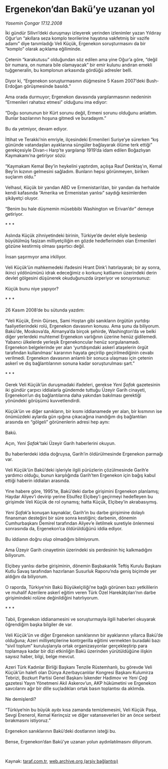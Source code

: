 # Ergenekon’dan Bakü’ye uzanan yol

*Yasemin Çongar 17.12.2008*

<div class="taraf_structure_2col_1zq">
<div class="margen_n">



 <p>İki gündür Silivri’deki duruşmayı izleyerek yerinden izlenimler yazan Yıldıray Oğur’un “akıllara seza komplo teorilerine hayatına vakfetmiş bir vazife adamı” diye tanımladığı Veli Küçük, Ergenekon soruşturmasını da bir “komplo” olarak açıklama eğiliminde. <br/><br/>Çetenin “karakutusu” olduğundan söz edilen ama yine Oğur’a göre, “değil bir numara, on numara bile olamayacak” bir emir kulunu andıran emekli tuğgeneralin, bu komplonun arkasında gördüğü adresler belli. <br/><br/>Diyor ki, “Ergenekon soruşturmasının düğmesine 5 Kasım 2007’deki Bush-Erdoğan görüşmesinde basıldı.” <br/><br/>Ama orada durmuyor; Ergenekon davasında yargılanmasının nedeninin “Ermenileri rahatsız etmesi” olduğunu ima ediyor: <br/><br/>“Doğu sorununun bir Kürt sorunu değil, Ermeni sorunu olduğunu anlattım. Bunlar bazılarının hoşuna gitmedi ve buradayım.” <br/><br/>Bu da yetmiyor, devam ediyor. <br/><br/>İttihat ve Terakki’nin emriyle, ilçesindeki Ermenileri Suriye’ye sürerken “kış gününde vatandaşları ayaklarına süngüler bağlayarak ölüme terk ettiği” gerekçesiyle Divan-ı Harp’te yargılanıp 1919’da idam edilen Boğazlıyan Kaymakamı’na getiriyor sözü: <br/><br/>“Kaymakam Kemal Bey’in heykelini yaptırdım, açılışa Rauf Denktaş’ın, Kemal Bey’in kızının gelmesini sağladım. Bunların hepsi görünmeyen, biriken suçlarım oldu.” <br/><br/>Velhasıl, Küçük bir yandan ABD ve Ermenistan’dan, bir yandan da herhalde kendi kafasında “Amerika ve Ermenistan yanlısı” saydığı kesimlerden şikâyetçi oluyor. <br/><br/>“Benim bu hale düşmemin müsebbibi Washington ve Erivan’dır” demeye getiriyor. <br/><br/>* * * <br/><br/>Aslında Küçük zihniyetindeki birinin, Türkiye’de devlet eliyle beslenip büyütülmüş faşizan milliyetçiliğin en gözde hedeflerinden olan Ermenileri gözüne kestirmiş olması şaşırtıcı değil. <br/><br/>İnsan şaşırmıyor ama irkiliyor. <br/><br/>Veli Küçük’ün mahkemedeki ifadesini Hrant Dink’i hatırlayarak; bir ay sonra, ikinci yıldönümünü idrak edeceğimiz o korkunç katliamın üzerindeki derin devlet gölgesini düşünerek okuduğunuzda ürperiyor ve soruyorsunuz: <br/><br/>Küçük bunu niye yapıyor? <br/><br/>* * * <br/><br/>26 Kasım 2008’de bu sütunda yazdım: <br/><br/>“Veli Küçük, Emin Gürses, Sami Hoştan gibi sanıkların örgütün yurtdışı faaliyetlerindeki rolü, Ergenekon davasının konusu. Ama şunu da biliyorum. Bakü’de, Moskova’da, Almanya’da birçok şehirde, Washington’da ve belki diğer yerlerdeki muhtemel Ergenekon varlığının üzerine henüz gidilemedi. Yabancı ülkelerde yerleşik Ergenekoncular henüz sorgulanamadı. Ergenekon belgelerinde yer alan ‘yurtdışındaki askerî ataşelerin örgüt tarafından kullanılması’ kararının hayata geçirilip geçirilmediğinin cevabı verilmedi. Ergenekon davasının anlamlı bir sonuca ulaşması için çetenin askerî ve dış bağlantılarının sonuna kadar soruşturulması şart.” <br/><br/>* * * <br/><br/>Gerek Veli Küçük’ün duruşmadaki ifadeleri, gerekse <i>Yeni Şafak</i> gazetesinin iki gündür çarpıcı iddialarla gündemde tuttuğu Üzeyir Garih cinayeti, Ergenekon’un dış bağlantılarına daha yakından bakılması gerektiği yönündeki görüşümü kuvvetlendirdi. <br/><br/>Küçük’ün ve diğer sanıkların, bir kısmı iddianamede yer alan, bir kısmının ise önümüzdeki aylarda gün ışığına çıkacağına inandığım dış bağlantıları arasında en “gölgeli” görünenlerin adresi hep aynı: <br/><br/>Bakü. <br/><br/>Açın, <i>Yeni Şafak</i>’taki Üzeyir Garih haberlerini okuyun. <br/><br/>Bu haberlerdeki iddia doğruysa, Garih’in öldürülmesinde Ergenekon parmağı var. <br/><br/>Veli Küçük’ün Bakü’deki işleriyle ilgili pürüzlerin çözülmesinde Garih’e yardımcı olduğu, bunun karşılığında Garih’ten Ergenekon için bağış kabul ettiği haberin iddiaları arasında. <br/><br/>Yine habere göre, 1995’te, Bakü’deki darbe girişimini Ergenekon planlamış; Haydar Aliyev’i devirip yerine Ebulfez Elçibey’i geçirmeyi hedefleyen bu girişimde Veli Küçük de rol oynamış; hatta Küçük, Elçibey’in akrabasıymış.<i> <br/><br/>Yeni Şafak</i>’a konuşan kaynaklar, Garih’in bu darbe girişimine dolaylı finansman desteğini bir süre sonra kestiğini; darbenin, dönemin Cumhurbaşkanı Demirel tarafından Aliyev’e iletilmek suretiyle önlenmesi sonrasında da, Ergenekon’ca öldürüldüğünü iddia ediyor. <br/><br/>Bu iddianın doğru olup olmadığını bilmiyorum. <br/><br/>Ama Üzeyir Garih cinayetinin üzerindeki sis perdesinin hiç kalkmadığını biliyorum. <br/><br/>Elçibey yanlısı darbe girişiminin, dönemin Başbakanlık Teftiş Kurulu Başkanı Kutlu Savaş tarafından hazırlanan Susurluk Raporu’nda geniş biçimde yer aldığını da biliyorum. <br/><br/>O raporda, Türkiye’nin Bakü Büyükelçiliği’ne bağlı görünen bazı yetkililerin ve muhalif Azerilere askerî eğitim veren Türk Özel Harekâtçıları’nın darbe girişimindeki rolüne değinildiğini hatırlıyorum. <br/><br/>* * * <br/><br/>Tabii, Ergenekon iddianamesini ve soruşturmayla ilgili haberleri okuyarak öğrendiğim başka bilgiler de var. <br/><br/>Veli Küçük’ün ve diğer Ergenekon sanıklarının bir ayaklarının yıllarca Bakü’de olduğuna; Azeri milliyetçilerine kontrgerilla eğitimi vermekten buradaki bazı “sivil toplum” kuruluşlarıyla ortak organizasyonlar gerçekleştirip para toplamaya kadar bir dizi etkinliğin Bakü üzerinden yürütüldüğüne ilişkin sayısız haber, bilgi, belge mevcut. <br/><br/>Azeri Türk Kadınlar Birliği Başkanı Tenzile Rüstemhanlı, bu görevde Veli Küçük’ün halefi olan Dünya Azerbaycanlılar Kongresi Başkanı Kulumirza Tebrizi, Bozkurt Partisi Genel Başkanı İskender Hadimov ve <i>Yeni Çağ</i> gazetesi Yayın Yönetmeni Akil Askerov’un, AKP hükümetini ve Ergenekon savcılarını ağır bir dille suçladıkları ortak basın toplantısı da aklımda. <br/><br/>Ne demişlerdi? <br/><br/>“Türkiye’nin bu büyük ayıbı kısa zamanda temizlemesini, Veli Küçük Paşa, Sevgi Erenerol, Kemal Kerinçsiz ve diğer vatanseverleri bir an önce serbest bırakmasını istiyoruz.” <br/><br/>Ergenekon sanıklarının Bakü’deki dostlarının isteği bu. <br/><br/>Bense, Ergenekon’dan Bakü’ye uzanan yolun aydınlatılmasını diliyorum.</p>

<br/>


<div id="taraf_not">
</div>

</div>


</div>

Kaynak: [taraf.com.tr](http://www.taraf.com.tr:80/makale/3141.htm), [web.archive.org (arşiv bağlantısı)](http://web.archive.org/web/20090228151652/http://www.taraf.com.tr:80/makale/3141.htm)
